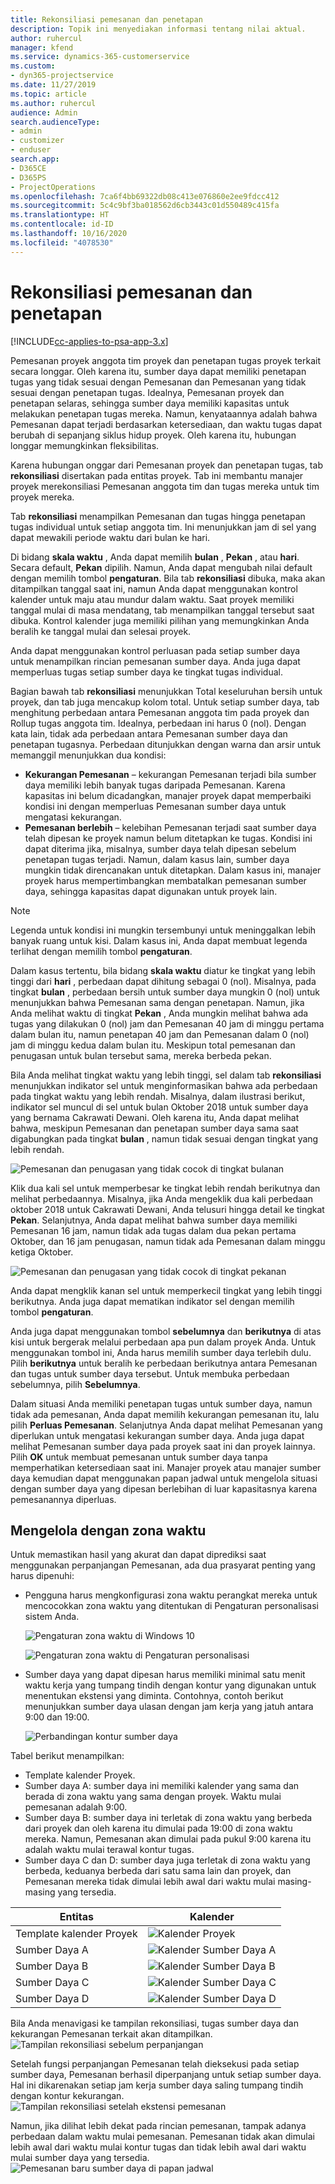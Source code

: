 ```yaml
---
title: Rekonsiliasi pemesanan dan penetapan
description: Topik ini menyediakan informasi tentang nilai aktual.
author: ruhercul
manager: kfend
ms.service: dynamics-365-customerservice
ms.custom:
- dyn365-projectservice
ms.date: 11/27/2019
ms.topic: article
ms.author: ruhercul
audience: Admin
search.audienceType:
- admin
- customizer
- enduser
search.app:
- D365CE
- D365PS
- ProjectOperations
ms.openlocfilehash: 7ca6f4bb69322db08c413e076860e2ee9fdcc412
ms.sourcegitcommit: 5c4c9bf3ba018562d6cb3443c01d550489c415fa
ms.translationtype: HT
ms.contentlocale: id-ID
ms.lasthandoff: 10/16/2020
ms.locfileid: "4078530"
---
```

# <a name="reconcile-bookings-and-assignments"></a>Rekonsiliasi pemesanan dan penetapan

[!INCLUDE[cc-applies-to-psa-app-3.x](../includes/cc-applies-to-psa-app-3x.md)]

Pemesanan proyek anggota tim proyek dan penetapan tugas proyek terkait secara longgar. Oleh karena itu, sumber daya dapat memiliki penetapan tugas yang tidak sesuai dengan Pemesanan dan Pemesanan yang tidak sesuai dengan penetapan tugas. Idealnya, Pemesanan proyek dan penetapan selaras, sehingga sumber daya memiliki kapasitas untuk melakukan penetapan tugas mereka. Namun, kenyataannya adalah bahwa Pemesanan dapat terjadi berdasarkan ketersediaan, dan waktu tugas dapat berubah di sepanjang siklus hidup proyek. Oleh karena itu, hubungan longgar memungkinkan fleksibilitas.

Karena hubungan onggar dari Pemesanan proyek dan penetapan tugas, tab **rekonsiliasi** disertakan pada entitas proyek. Tab ini membantu manajer proyek merekonsiliasi Pemesanan anggota tim dan tugas mereka untuk tim proyek mereka.

Tab **rekonsiliasi** menampilkan Pemesanan dan tugas hingga penetapan tugas individual untuk setiap anggota tim. Ini menunjukkan jam di sel yang dapat mewakili periode waktu dari bulan ke hari.

Di bidang **skala waktu** , Anda dapat memilih **bulan** , **Pekan** , atau **hari**. Secara default, **Pekan** dipilih. Namun, Anda dapat mengubah nilai default dengan memilih tombol **pengaturan**. Bila tab **rekonsiliasi** dibuka, maka akan ditampilkan tanggal saat ini, namun Anda dapat menggunakan kontrol kalender untuk maju atau mundur dalam waktu. Saat proyek memiliki tanggal mulai di masa mendatang, tab menampilkan tanggal tersebut saat dibuka. Kontrol kalender juga memiliki pilihan yang memungkinkan Anda beralih ke tanggal mulai dan selesai proyek.

Anda dapat menggunakan kontrol perluasan pada setiap sumber daya untuk menampilkan rincian pemesanan sumber daya. Anda juga dapat memperluas tugas setiap sumber daya ke tingkat tugas individual.

Bagian bawah tab **rekonsiliasi** menunjukkan Total keseluruhan bersih untuk proyek, dan tab juga mencakup kolom total. Untuk setiap sumber daya, tab menghitung perbedaan antara Pemesanan anggota tim pada proyek dan Rollup tugas anggota tim. Idealnya, perbedaan ini harus 0 (nol). Dengan kata lain, tidak ada perbedaan antara Pemesanan sumber daya dan penetapan tugasnya. Perbedaan ditunjukkan dengan warna dan arsir untuk memanggil menunjukkan dua kondisi:

- **Kekurangan Pemesanan** – kekurangan Pemesanan terjadi bila sumber daya memiliki lebih banyak tugas daripada Pemesanan. Karena kapasitas ini belum dicadangkan, manajer proyek dapat memperbaiki kondisi ini dengan memperluas Pemesanan sumber daya untuk mengatasi kekurangan.
- **Pemesanan berlebih** – kelebihan Pemesanan terjadi saat sumber daya telah dipesan ke proyek namun belum ditetapkan ke tugas. Kondisi ini dapat diterima jika, misalnya, sumber daya telah dipesan sebelum penetapan tugas terjadi. Namun, dalam kasus lain, sumber daya mungkin tidak direncanakan untuk ditetapkan. Dalam kasus ini, manajer proyek harus mempertimbangkan membatalkan pemesanan sumber daya, sehingga kapasitas dapat digunakan untuk proyek lain.

> [!NOTE]
> Legenda untuk kondisi ini mungkin tersembunyi untuk meninggalkan lebih banyak ruang untuk kisi. Dalam kasus ini, Anda dapat membuat legenda terlihat dengan memilih tombol **pengaturan**.

Dalam kasus tertentu, bila bidang **skala waktu** diatur ke tingkat yang lebih tinggi dari **hari** , perbedaan dapat dihitung sebagai 0 (nol). Misalnya, pada tingkat **bulan** , perbedaan bersih untuk sumber daya mungkin 0 (nol) untuk menunjukkan bahwa Pemesanan sama dengan penetapan. Namun, jika Anda melihat waktu di tingkat **Pekan** , Anda mungkin melihat bahwa ada tugas yang dilakukan 0 (nol) jam dan Pemesanan 40 jam di minggu pertama dalam bulan itu, namun penetapan 40 jam dan Pemesanan dalam 0 (nol) jam di minggu kedua dalam bulan itu. Meskipun total pemesanan dan penugasan untuk bulan tersebut sama, mereka berbeda pekan.

Bila Anda melihat tingkat waktu yang lebih tinggi, sel dalam tab **rekonsiliasi** menunjukkan indikator sel untuk menginformasikan bahwa ada perbedaan pada tingkat waktu yang lebih rendah. Misalnya, dalam ilustrasi berikut, indikator sel muncul di sel untuk bulan Oktober 2018 untuk sumber daya yang bernama Cakrawati Dewani. Oleh karena itu, Anda dapat melihat bahwa, meskipun Pemesanan dan penetapan sumber daya sama saat digabungkan pada tingkat **bulan** , namun tidak sesuai dengan tingkat yang lebih rendah.

![Pemesanan dan penugasan yang tidak cocok di tingkat bulanan](media/reconcile-assignments-01.JPG)

Klik dua kali sel untuk memperbesar ke tingkat lebih rendah berikutnya dan melihat perbedaannya. Misalnya, jika Anda mengeklik dua kali perbedaan oktober 2018 untuk Cakrawati Dewani, Anda telusuri hingga detail ke tingkat **Pekan**. Selanjutnya, Anda dapat melihat bahwa sumber daya memiliki Pemesanan 16 jam, namun tidak ada tugas dalam dua pekan pertama Oktober, dan 16 jam penugasan, namun tidak ada Pemesanan dalam minggu ketiga Oktober.

![Pemesanan dan penugasan yang tidak cocok di tingkat pekanan](media/reconcile-assignments-02.JPG)

Anda dapat mengklik kanan sel untuk memperkecil tingkat yang lebih tinggi berikutnya. Anda juga dapat mematikan indikator sel dengan memilih tombol **pengaturan**. 

Anda juga dapat menggunakan tombol **sebelumnya** dan **berikutnya** di atas kisi untuk bergerak melalui perbedaan apa pun dalam proyek Anda. Untuk menggunakan tombol ini, Anda harus memilih sumber daya terlebih dulu. Pilih **berikutnya** untuk beralih ke perbedaan berikutnya antara Pemesanan dan tugas untuk sumber daya tersebut. Untuk membuka perbedaan sebelumnya, pilih **Sebelumnya**.

Dalam situasi Anda memiliki penetapan tugas untuk sumber daya, namun tidak ada pemesanan, Anda dapat memilih kekurangan pemesanan itu, lalu pilih **Perluas Pemesanan**. Selanjutnya Anda dapat melihat Pemesanan yang diperlukan untuk mengatasi kekurangan sumber daya. Anda juga dapat melihat Pemesanan sumber daya pada proyek saat ini dan proyek lainnya. Pilih **OK** untuk membuat pemesanan untuk sumber daya tanpa memperhatikan ketersediaan saat ini. Manajer proyek atau manajer sumber daya kemudian dapat menggunakan papan jadwal untuk mengelola situasi dengan sumber daya yang dipesan berlebihan di luar kapasitasnya karena pemesanannya diperluas.

## <a name="managing-with-time-zones"></a>Mengelola dengan zona waktu
Untuk memastikan hasil yang akurat dan dapat diprediksi saat menggunakan perpanjangan Pemesanan, ada dua prasyarat penting yang harus dipenuhi:  

- Pengguna harus mengkonfigurasi zona waktu perangkat mereka untuk mencocokkan zona waktu yang ditentukan di Pengaturan personalisasi sistem Anda.
 
  ![Pengaturan zona waktu di Windows 10](media/reconcile-assignments-03.png)

  ![Pengaturan zona waktu di Pengaturan personalisasi](media/reconcile-assignments-04.png)
 
- Sumber daya yang dapat dipesan harus memiliki minimal satu menit waktu kerja yang tumpang tindih dengan kontur yang digunakan untuk menentukan ekstensi yang diminta. Contohnya, contoh berikut menunjukkan sumber daya ulasan dengan jam kerja yang jatuh antara 9:00 dan 19:00. 

  ![Perbandingan kontur sumber daya](media/reconcile-assignments-05.png)

Tabel berikut menampilkan:

- Template kalender Proyek.
- Sumber daya A: sumber daya ini memiliki kalender yang sama dan berada di zona waktu yang sama dengan proyek. Waktu mulai pemesanan adalah 9:00.
- Sumber daya B: sumber daya ini terletak di zona waktu yang berbeda dari proyek dan oleh karena itu dimulai pada 19:00 di zona waktu mereka. Namun, Pemesanan akan dimulai pada pukul 9:00 karena itu adalah waktu mulai terawal kontur tugas.
- Sumber daya C dan D: sumber daya juga terletak di zona waktu yang berbeda, keduanya berbeda dari satu sama lain dan proyek, dan Pemesanan mereka tidak dimulai lebih awal dari waktu mulai masing-masing yang tersedia.

|Entitas  |Kalender  |
|-|-|
|Template kalender Proyek   | ![Kalender Proyek](media/reconcile-assignments-06.png) |
|Sumber Daya A  | ![Kalender Sumber Daya A](media/reconcile-assignments-06.png) |
|Sumber Daya B  |  ![Kalender Sumber Daya B](media/reconcile-assignments-07.png) |
|Sumber Daya C  |  ![Kalender Sumber Daya C](media/reconcile-assignments-08.png) |
|Sumber Daya D  | ![Kalender Sumber Daya D](media/reconcile-assignments-09.png)  |
 
Bila Anda menavigasi ke tampilan rekonsiliasi, tugas sumber daya dan kekurangan Pemesanan terkait akan ditampilkan.
 ![Tampilan rekonsiliasi sebelum perpanjangan](media/reconcile-assignments-10.png)

Setelah fungsi perpanjangan Pemesanan telah dieksekusi pada setiap sumber daya, Pemesanan berhasil diperpanjang untuk setiap sumber daya. Hal ini dikarenakan setiap jam kerja sumber daya saling tumpang tindih dengan kontur kekurangan.
 ![Tampilan rekonsiliasi setelah ekstensi pemesanan](media/reconcile-assignments-11.png) 

Namun, jika dilihat lebih dekat pada rincian pemesanan, tampak adanya perbedaan dalam waktu mulai pemesanan. Pemesanan tidak akan dimulai lebih awal dari waktu mulai kontur tugas dan tidak lebih awal dari waktu mulai sumber daya yang tersedia.
 ![Pemesanan baru sumber daya di papan jadwal](media/reconcile-assignments-12.png)
